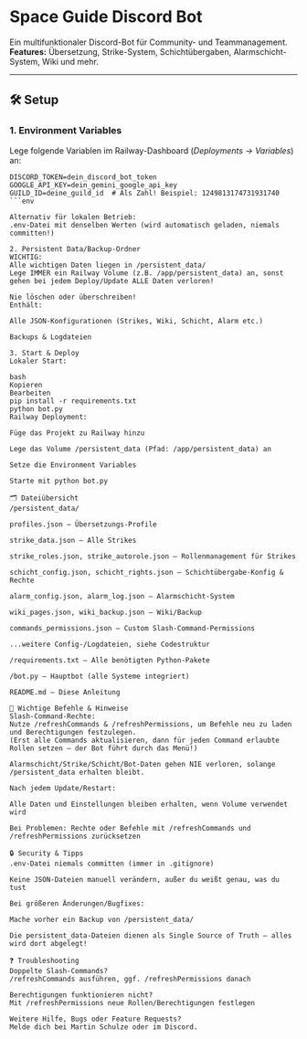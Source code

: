# Space Guide Discord Bot

Ein multifunktionaler Discord-Bot für Community- und Teammanagement.  
**Features:** Übersetzung, Strike-System, Schichtübergaben, Alarmschicht-System, Wiki und mehr.

---

## 🛠️ Setup

### 1. Environment Variables

Lege folgende Variablen im Railway-Dashboard (_Deployments → Variables_) an:

```env
DISCORD_TOKEN=dein_discord_bot_token
GOOGLE_API_KEY=dein_gemini_google_api_key
GUILD_ID=deine_guild_id  # Als Zahl! Beispiel: 1249813174731931740
```env

Alternativ für lokalen Betrieb:
.env-Datei mit denselben Werten (wird automatisch geladen, niemals committen!)

2. Persistent Data/Backup-Ordner
WICHTIG:
Alle wichtigen Daten liegen in /persistent_data/
Lege IMMER ein Railway Volume (z.B. /app/persistent_data) an, sonst gehen bei jedem Deploy/Update ALLE Daten verloren!

Nie löschen oder überschreiben!
Enthält:

Alle JSON-Konfigurationen (Strikes, Wiki, Schicht, Alarm etc.)

Backups & Logdateien

3. Start & Deploy
Lokaler Start:

bash
Kopieren
Bearbeiten
pip install -r requirements.txt
python bot.py
Railway Deployment:

Füge das Projekt zu Railway hinzu

Lege das Volume /persistent_data (Pfad: /app/persistent_data) an

Setze die Environment Variables

Starte mit python bot.py

🗂️ Dateiübersicht
/persistent_data/

profiles.json – Übersetzungs-Profile

strike_data.json – Alle Strikes

strike_roles.json, strike_autorole.json – Rollenmanagement für Strikes

schicht_config.json, schicht_rights.json – Schichtübergabe-Konfig & Rechte

alarm_config.json, alarm_log.json – Alarmschicht-System

wiki_pages.json, wiki_backup.json – Wiki/Backup

commands_permissions.json – Custom Slash-Command-Permissions

...weitere Config-/Logdateien, siehe Codestruktur

/requirements.txt – Alle benötigten Python-Pakete

/bot.py – Hauptbot (alle Systeme integriert)

README.md – Diese Anleitung

📖 Wichtige Befehle & Hinweise
Slash-Command-Rechte:
Nutze /refreshCommands & /refreshPermissions, um Befehle neu zu laden und Berechtigungen festzulegen.
(Erst alle Commands aktualisieren, dann für jeden Command erlaubte Rollen setzen – der Bot führt durch das Menü!)

Alarmschicht/Strike/Schicht/Bot-Daten gehen NIE verloren, solange /persistent_data erhalten bleibt.

Nach jedem Update/Restart:

Alle Daten und Einstellungen bleiben erhalten, wenn Volume verwendet wird

Bei Problemen: Rechte oder Befehle mit /refreshCommands und /refreshPermissions zurücksetzen

🔒 Security & Tipps
.env-Datei niemals committen (immer in .gitignore)

Keine JSON-Dateien manuell verändern, außer du weißt genau, was du tust

Bei größeren Änderungen/Bugfixes:

Mache vorher ein Backup von /persistent_data/

Die persistent_data-Dateien dienen als Single Source of Truth – alles wird dort abgelegt!

❓ Troubleshooting
Doppelte Slash-Commands?
/refreshCommands ausführen, ggf. /refreshPermissions danach

Berechtigungen funktionieren nicht?
Mit /refreshPermissions neue Rollen/Berechtigungen festlegen

Weitere Hilfe, Bugs oder Feature Requests?
Melde dich bei Martin Schulze oder im Discord.